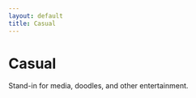 ```yaml
---
layout: default
title: Casual
---
```

# Casual
Stand-in for media, doodles, and other entertainment.
